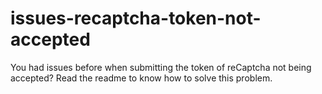 # issues-recaptcha-token-not-accepted
You had issues before when submitting the token of reCaptcha not being accepted? Read the readme to know how to solve this problem.

